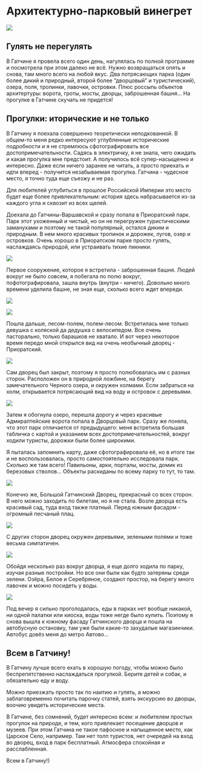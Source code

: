 # Архитектурно-парковый винегрет

[![](photos/01.jpg)](photos/01.jpg)

## Гулять не перегулять

В Гатчине я провела всего один день, нагулялась по полной программе и посмотрела при этом далеко не всё. Нужно возвращаться опять и снова, там много всего на любой вкус. Два потрясающих парка (один более дикий и природный, второй более “дворцовый” и туристический), озера, поля, тропинки, лавочки, островки. Плюс россыпь объектов архитертуры: ворота, гроты, мосты, дворцы, заброшенная башня… На прогулке в Гатчине скучать не придется!

## Прогулки: иторические и не только

В Гатчину я поехала совершенно теоретически неподкованной. В общем-то меня редко интересуют углубленные исторические подробности и я не стремлюсь сфотографировать все достопримечательности. Садясь в электричку, я не знала, чего ожидать и какая прогулка мне предстоит. А получилось всё супер-насыщенно и интересно. Даже если ничего заранее не читать, а просто приехать и идти вперед - получится незабываемая прогулка. Гатчина - чудесное место, я точно туда еще съезжу и не раз.

Для любителей углубиться в прошлое Российской Империи это место будет еще более привлекательным: история здесь набрасывается из-за каждого угла и сквозит из всех щелей.

Доехала до Гатчины-Варшавской и сразу попала в Приоратский парк. Парк этот ухоженный и чистый, но он не перегружен туристическими заманухами и поэтому не такой популярный, остался диким и природным. В нем много красивых тропинок и дорожек, лугов, озер и островков. Очень хорошо в Приоратском парке просто гулять, наслаждаясь природой, или устраивать тихие пикники.

[![](photos/02.jpg)](photos/02.jpg)

Первое сооружение, которое я встретила - заброшенная башня. Людей вокруг не было совсем, я побегала по полю вокруг, пофотографировала, зашла внутрь (внутри - ничего). Довольно много времени уделила башне, не зная еще, сколько всего ждет впереди.

[![](photos/03.jpg)](photos/03.jpg)

[![](photos/04.jpg)](photos/04.jpg)

Пошла дальше, лесом-полем, полем-лесом. Встретилась мне только девушка с коляской да дедушка с велосипедом. Все очень пасторально, только барашков не хватало. И вот через некоторое время передо мной открылся вид на очень необычный дворец - Приоратский.

[![](photos/05.jpg)](photos/05.jpg)

Сам дворец был закрыт, поэтому я просто полюбовалась им с разных сторон. Расположен он в природной ложбине, на берегу замечательного Черного озера, и окружен холмами. Если забраться на холм, открывается потрясающий вид на воду и островок с деревьями.

[![](photos/06.jpg)](photos/06.jpg)

Затем я обогнула озеро, перешла дорогу и через красивые Адмиралтейские ворота попала в Дворцовый парк. Сразу же поняла, что этот парк отличается от предыдущего: меня встретила большая табличка с картой и указанием всех достопримечательностей, вокруг ходили туристы, дорожки были более широкими.

Я пыталась запомнить карту, даже сфотографировала её, но в итоге так и не воспользовалась, просто самостоятельно исследовала парк. Сколько же там всего! Павильоны, арки, порталы, мосты, домик из березовых стволов… Объекты раскиданы по всему парку то тут, то там.

[![](photos/07.jpg)](photos/07.jpg)

Конечно же, Большой Гатчинский Дворец, прекрасный со всех сторон. В него можно заходить по билетам, но я не стала. Возле дворца есть красивый сад, туда вход также платный. Перед южным фасадом - огромный песчаный плац.

[![](photos/08.jpg)](photos/08.jpg)

С других сторон дворец окружен деревьями, зелеными полями и тоже весьма симпатичен.

[![](photos/09.jpg)](photos/09.jpg)

Обойдя несколько раз вокруг дворца, я еще долго ходила по парку, изучая разные постройки. Но все они были как будто затеряны среди зелени. Озёра, Белое и Серебряное, создают простор, на берегу много лавочек и можно посидеть у воды.

[![](photos/10.jpg)](photos/10.jpg)

Под вечер я сильно проголодалась, еды в парках нет вообще никакой, ни одной палатки или киоска, воды тоже негде было купить. Поэтому я снова вышла к южному фасаду Гатчинского дворца и пошла на автобусную остановку, там уже были какие-то захудалые магазинчики. Автобус довёз меня до метро Автово...

## Всем в Гатчину!

В Гатчину лучше всего ехать в хорошую погоду, чтобы можно было беспрепятственно наслаждаться прогулкой. Берите детей и собак, и обязательно еду и воду.

Можно приезжать просто так по наитию и гулять, а можно заблаговременно почитать парочку статей, взять экскурсию во дворцы, воочию увидеть исторические места.

В Гатчине, без сомнений, будет интересно всем: и любителем простых прогулок на природе, и тем, кого привлекает посещение дворцов и музеев. При этом Гатчина не такое пафосное и напыщенное место, как Царское Село, например. Там нет толп туристов, нет очередей на вход во дворец, вход в парк бесплатный. Атмосфера спокойная и расслабленная.

Всем в Гатчину!)